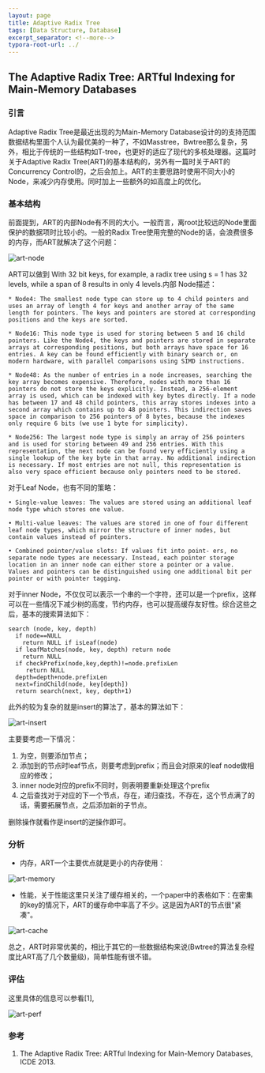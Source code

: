 ```yaml
---
layout: page
title: Adaptive Radix Tree
tags: [Data Structure, Database]
excerpt_separator: <!--more-->
typora-root-url: ../
---
```


## The Adaptive Radix Tree:  ARTful Indexing for Main-Memory Databases 

  ### 引言 

  Adaptive Radix Tree是最近出现的为Main-Memory Database设计的的支持范围数据结构里面个人认为最优美的一种了，不如Masstree，Bwtree那么复杂，另外，相比于传统的一些结构如T-tree，也更好的适应了现代的多核处理器。这篇时关于Adaptive Radix Tree(ART)的基本结构的，另外有一篇时关于ART的Concurrency Control的，之后会加上。ART的主要思路时使用不同大小的Node，来减少内存使用。同时加上一些额外的如高度上的优化。



### 基本结构

 前面提到，ART的内部Node有不同的大小。一般而言，离root比较远的Node里面保护的数据项时比较小的。一般的Radix Tree使用完整的Node的话，会浪费很多的内存，而ART就解决了这个问题：

![art-node](/assets/img/art-node.png)

ART可以做到 With 32 bit keys, for example, a radix tree using s = 1 has 32 levels, while a span of 8 results in only 4 levels.内部 Node描述：

```
* Node4: The smallest node type can store up to 4 child pointers and uses an array of length 4 for keys and another array of the same length for pointers. The keys and pointers are stored at corresponding positions and the keys are sorted.

* Node16: This node type is used for storing between 5 and 16 child pointers. Like the Node4, the keys and pointers are stored in separate arrays at corresponding positions, but both arrays have space for 16 entries. A key can be found efficiently with binary search or, on modern hardware, with parallel comparisons using SIMD instructions.

* Node48: As the number of entries in a node increases, searching the key array becomes expensive. Therefore, nodes with more than 16 pointers do not store the keys explicitly. Instead, a 256-element array is used, which can be indexed with key bytes directly. If a node has between 17 and 48 child pointers, this array stores indexes into a second array which contains up to 48 pointers. This indirection saves space in comparison to 256 pointers of 8 bytes, because the indexes only require 6 bits (we use 1 byte for simplicity).

* Node256: The largest node type is simply an array of 256 pointers and is used for storing between 49 and 256 entries. With this representation, the next node can be found very efficiently using a single lookup of the key byte in that array. No additional indirection is necessary. If most entries are not null, this representation is also very space efficient because only pointers need to be stored.
```

 对于Leaf Node，也有不同的策略：

```
• Single-value leaves: The values are stored using an additional leaf node type which stores one value.

• Multi-value leaves: The values are stored in one of four different leaf node types, which mirror the structure of inner nodes, but contain values instead of pointers.

• Combined pointer/value slots: If values fit into point- ers, no separate node types are necessary. Instead, each pointer storage location in an inner node can either store a pointer or a value. Values and pointers can be distinguished using one additional bit per pointer or with pointer tagging.
```

 对于inner Node，不仅仅可以表示一个串的一个字符，还可以是一个prefix，这样可以在一些情况下减少树的高度，节约内存，也可以提高缓存友好性。综合这些之后，基本的搜索算法如下：

```
search (node, key, depth) 
  if node==NULL
	return NULL if isLeaf(node)
  if leafMatches(node, key, depth) return node
	return NULL
  if checkPrefix(node,key,depth)!=node.prefixLen
     return NULL 
  depth=depth+node.prefixLen 
  next=findChild(node, key[depth]) 
  return search(next, key, depth+1)
```

此外的较为复杂的就是insert的算法了，基本的算法如下：

![art-insert](/assets/img/art-insert.png)

  主要要考虑一下情况：

1. 为空，则要添加节点；
2. 添加到的节点时leaf节点，则要考虑到prefix；而且会对原来的leaf node做相应的修改；
3. inner node对应的prefix不同时，则表明要重新处理这个prefix
4. 之后查找对于对应的下一个节点，存在，递归查找，不存在，这个节点满了的话，需要拓展节点，之后添加新的子节点。

删除操作就看作是insert的逆操作即可。

### 分析

* 内存，ART一个主要优点就是更小的内存使用：

![art-memory](/assets/img/art-memory.png)

* 性能，关于性能这里只关注了缓存相关的，一个paper中的表格如下：在密集的key的情况下，ART的缓存命中率高了不少。这是因为ART的节点很"紧凑"。

![art-cache](/assets/img/art-cache.png)



 总之，ART时非常优美的，相比于其它的一些数据结构来说(Bwtree的算法复杂程度比ART高了几个数量级)，简单性能有很不错。

### 评估

  这里具体的信息可以参看[1],

![art-perf](/assets/img/art-perf.png)

### 参考

1. The Adaptive Radix Tree: ARTful Indexing for Main-Memory Databases,  ICDE 2013.